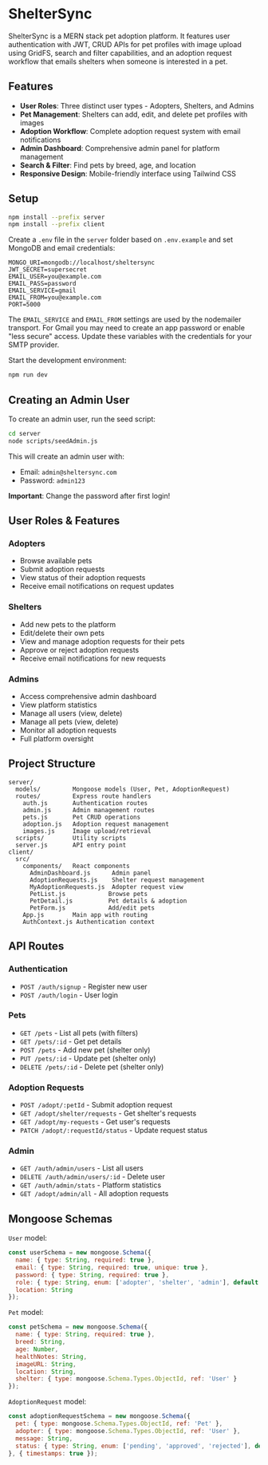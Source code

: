 # ShelterSync
ShelterSync is a MERN stack pet adoption platform. It features user authentication with JWT, CRUD APIs for pet profiles with image upload using GridFS, search and filter capabilities, and an adoption request workflow that emails shelters when someone is interested in a pet.

## Features

- **User Roles**: Three distinct user types - Adopters, Shelters, and Admins
- **Pet Management**: Shelters can add, edit, and delete pet profiles with images
- **Adoption Workflow**: Complete adoption request system with email notifications
- **Admin Dashboard**: Comprehensive admin panel for platform management
- **Search & Filter**: Find pets by breed, age, and location
- **Responsive Design**: Mobile-friendly interface using Tailwind CSS

## Setup

```bash
npm install --prefix server
npm install --prefix client
```

Create a `.env` file in the `server` folder based on `.env.example` and set MongoDB and email credentials:

```
MONGO_URI=mongodb://localhost/sheltersync
JWT_SECRET=supersecret
EMAIL_USER=you@example.com
EMAIL_PASS=password
EMAIL_SERVICE=gmail
EMAIL_FROM=you@example.com
PORT=5000
```

The `EMAIL_SERVICE` and `EMAIL_FROM` settings are used by the nodemailer
transport. For Gmail you may need to create an app password or enable
"less secure" access. Update these variables with the credentials for
your SMTP provider.

Start the development environment:

```bash
npm run dev
```

## Creating an Admin User

To create an admin user, run the seed script:

```bash
cd server
node scripts/seedAdmin.js
```

This will create an admin user with:
- Email: `admin@sheltersync.com`
- Password: `admin123`

**Important**: Change the password after first login!

## User Roles & Features

### Adopters
- Browse available pets
- Submit adoption requests
- View status of their adoption requests
- Receive email notifications on request updates

### Shelters
- Add new pets to the platform
- Edit/delete their own pets
- View and manage adoption requests for their pets
- Approve or reject adoption requests
- Receive email notifications for new requests

### Admins
- Access comprehensive admin dashboard
- View platform statistics
- Manage all users (view, delete)
- Manage all pets (view, delete)
- Monitor all adoption requests
- Full platform oversight

## Project Structure

```
server/
  models/         Mongoose models (User, Pet, AdoptionRequest)
  routes/         Express route handlers
    auth.js       Authentication routes
    admin.js      Admin management routes
    pets.js       Pet CRUD operations
    adoption.js   Adoption request management
    images.js     Image upload/retrieval
  scripts/        Utility scripts
  server.js       API entry point
client/
  src/
    components/   React components
      AdminDashboard.js      Admin panel
      AdoptionRequests.js    Shelter request management
      MyAdoptionRequests.js  Adopter request view
      PetList.js            Browse pets
      PetDetail.js          Pet details & adoption
      PetForm.js            Add/edit pets
    App.js        Main app with routing
    AuthContext.js Authentication context
```

## API Routes

### Authentication
- `POST /auth/signup` - Register new user
- `POST /auth/login` - User login

### Pets
- `GET /pets` - List all pets (with filters)
- `GET /pets/:id` - Get pet details
- `POST /pets` - Add new pet (shelter only)
- `PUT /pets/:id` - Update pet (shelter only)
- `DELETE /pets/:id` - Delete pet (shelter only)

### Adoption Requests
- `POST /adopt/:petId` - Submit adoption request
- `GET /adopt/shelter/requests` - Get shelter's requests
- `GET /adopt/my-requests` - Get user's requests
- `PATCH /adopt/:requestId/status` - Update request status

### Admin
- `GET /auth/admin/users` - List all users
- `DELETE /auth/admin/users/:id` - Delete user
- `GET /auth/admin/stats` - Platform statistics
- `GET /adopt/admin/all` - All adoption requests

## Mongoose Schemas

`User` model:
```js
const userSchema = new mongoose.Schema({
  name: { type: String, required: true },
  email: { type: String, required: true, unique: true },
  password: { type: String, required: true },
  role: { type: String, enum: ['adopter', 'shelter', 'admin'], default: 'adopter' },
  location: String
});
```

`Pet` model:
```js
const petSchema = new mongoose.Schema({
  name: { type: String, required: true },
  breed: String,
  age: Number,
  healthNotes: String,
  imageURL: String,
  location: String,
  shelter: { type: mongoose.Schema.Types.ObjectId, ref: 'User' }
});
```

`AdoptionRequest` model:
```js
const adoptionRequestSchema = new mongoose.Schema({
  pet: { type: mongoose.Schema.Types.ObjectId, ref: 'Pet' },
  adopter: { type: mongoose.Schema.Types.ObjectId, ref: 'User' },
  message: String,
  status: { type: String, enum: ['pending', 'approved', 'rejected'], default: 'pending' }
}, { timestamps: true });
```
